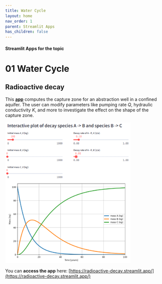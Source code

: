 ```yaml
---
title: Water Cycle
layout: home
nav_order: 1
parent: Streamlit Apps
has_children: false
---
```


#### Streamlit Apps for the topic

# 01 Water Cycle

## Radioactive decay
This [**app**](https://radioactive-decay.streamlit.app/) computes the capture zone for an abstraction well in a confined aquifer. The user can modify parameters like pumping rate _Q_, hydraulic conductivity _K_, and more to investigate the effect on the shape of the capture zone.

<img src="../assets/images/st/01/radioactive_decay.png" alt="Screenshot of the app" width="400"/>

You can **access the app** here: [https://radioactive-decay.streamlit.app/](https://radioactive-decay.streamlit.app/)